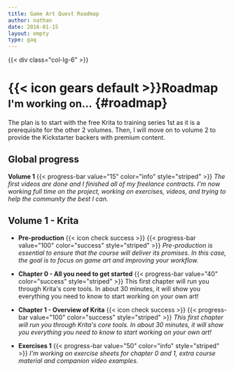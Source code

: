 ```yaml
---
title: Game Art Quest Roadmap
author: nathan
date: 2016-01-15
layout: empty
type: gaq
---
```


<!-- ROADMAP -->
{{< div class="col-lg-6" >}}

# {{< icon gears default >}}Roadmap <small>I'm working on...</small> {#roadmap}

The plan is to start with the free Krita to training series 1st as it is a prerequisite for the other 2 volumes. Then, I will move on to volume 2 to provide the Kickstarter backers with premium content.

## Global progress

**Volume 1**
{{< progress-bar value="15" color="info" style="striped" >}}
_The first videos are done and I finished all of my freelance contracts. I'm now working full time on the project, working on exercises, videos, and trying to help the community the best I can._

## Volume 1 - Krita

- **Pre-production** {{< icon check success >}}
{{< progress-bar value="100" color="success" style="striped" >}}
_Pre-production is essential to ensure that the course will deliver its promises. In this case, the goal is to focus on game art and improving your workflow._

- **Chapter 0 - All you need to get started**
{{< progress-bar value="40" color="success" style="striped" >}}
This first chapter will run you through Krita's core tools. In about 30 minutes, it will show you everything you need to know to start working on your own art!

- **Chapter 1 - Overview of Krita** {{< icon check success >}}
{{< progress-bar value="100" color="success" style="striped" >}}
_This first chapter will run you through Krita's core tools. In about 30 minutes, it will show you everything you need to know to start working on your own art!_

- **Exercises 1**
{{< progress-bar value="50" color="info" style="striped" >}}
_I'm working on exercise sheets for chapter 0 and 1, extra course material and companion video examples._
</div>
